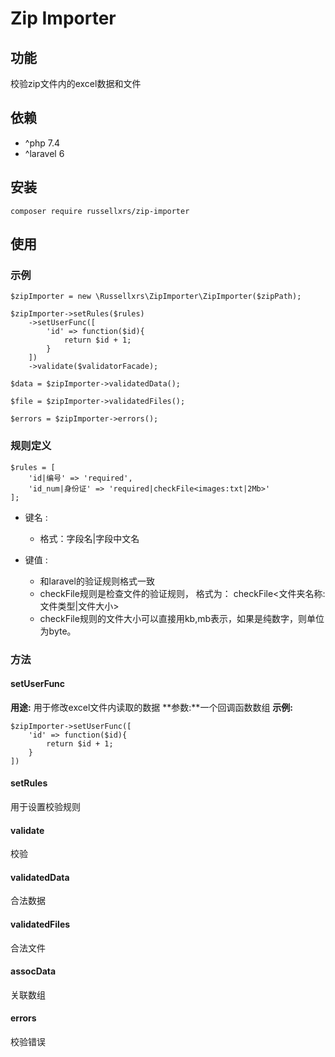 # Zip Importer

## 功能

校验zip文件内的excel数据和文件

## 依赖

- ^php 7.4
- ^laravel 6


## 安装

````
composer require russellxrs/zip-importer
````

## 使用

### 示例

````
$zipImporter = new \Russellxrs\ZipImporter\ZipImporter($zipPath);

$zipImporter->setRules($rules)
    ->setUserFunc([
        'id' => function($id){
            return $id + 1;
        }
    ])
    ->validate($validatorFacade);

$data = $zipImporter->validatedData();

$file = $zipImporter->validatedFiles();

$errors = $zipImporter->errors();
````

### 规则定义

````
$rules = [
    'id|编号' => 'required',
    'id_num|身份证' => 'required|checkFile<images:txt|2Mb>'
];
````

* 键名 : 
    * 格式：字段名|字段中文名

* 键值 : 
    * 和laravel的验证规则格式一致
    * checkFile规则是检查文件的验证规则， 格式为： checkFile<文件夹名称:文件类型|文件大小>
    * checkFile规则的文件大小可以直接用kb,mb表示，如果是纯数字，则单位为byte。


### 方法

#### setUserFunc 
**用途:** 用于修改excel文件内读取的数据
**参数:**一个回调函数数组
**示例:** 
```` 
$zipImporter->setUserFunc([
    'id' => function($id){
        return $id + 1;
    }
])
````

#### setRules
用于设置校验规则

#### validate
校验

#### validatedData
合法数据

#### validatedFiles
合法文件

#### assocData
关联数组

#### errors
校验错误


